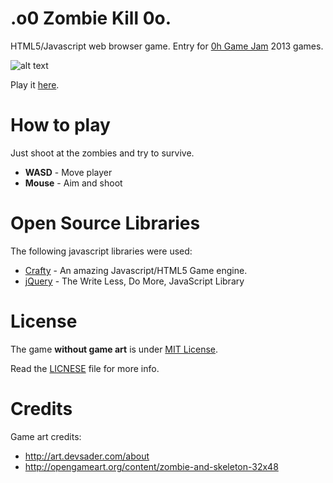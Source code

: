 .o0 Zombie Kill 0o.
==============================

HTML5/Javascript web browser game. Entry for [0h Game Jam](http://0hgame.eu/) 2013 games.

![alt text](http://i.imgur.com/jQiMwpw.png "Zombie Kill - 0h Game Jam")

Play it [here](http://petarov.github.io/sandbox/game-jams/zombiekill).

# How to play
Just shoot at the zombies and try to survive.

  * **WASD** - Move player
  * **Mouse** - Aim and shoot

# Open Source Libraries
The following javascript libraries were used:

  * [Crafty](http://craftyjs.com/) - An amazing Javascript/HTML5 Game engine.  
  * [jQuery](http://jquery.com/) - The Write Less, Do More, JavaScript Library

# License
The game **without game art** is under [MIT License](http://opensource.org/licenses/MIT). 

Read the [LICNESE](LICENSE) file for more info.

# Credits
Game art credits:

  * http://art.devsader.com/about
  * http://opengameart.org/content/zombie-and-skeleton-32x48
